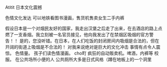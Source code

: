 Atitit 日本文化震撼

色情文化发达
可以地铁看图书漫画，售货机售卖女生二手内裤

假设日本是一个对烟民友好的国家，我走出汉堡之后走了出来，在去酒店的路上点燃了一支香烟。我立刻被一名官员接见，他向我发出了在禁烟区吸烟的官方警告！！
是的，您没听错。在日本，在人们吃饭的封闭房间内吸烟是合法的，但在开阔的街道上吸烟是不合法的！
对我来说绝对是巨大的文化冲击
事情有点令人震惊。
色情量。
孩子们读色情漫画。
cho町
疯狂的自动贩卖机。啤酒，内裤等
校服。
在公共场所小便的人
公共厕所大多是日式风格（蹲在地板上的一个洞里

